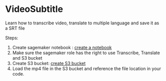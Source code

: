 # VideoSubtitle
Learn how to transcribe video, translate  to multiple language and save it as a SRT file

Steps:

1) Create sagemaker notebook : [create a notebook](https://docs.aws.amazon.com/sagemaker/latest/dg/howitworks-create-ws.html)
2) Make sure the sagemaker role has the right to use Transcribe, Translate and S3 bucket
3) Create S3 bucket: [create S3 bucket](https://docs.aws.amazon.com/AmazonS3/latest/user-guide/create-bucket.html)
4) Load the mp4 file in the S3 bucket and reference the file location in your code.
